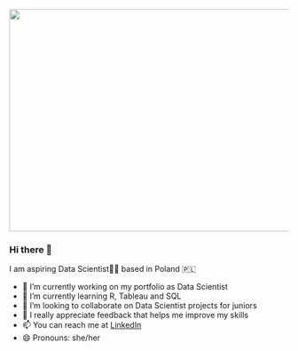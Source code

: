 <div align="center">
  <img src="https://media.giphy.com/media/l46Cy1rHbQ92uuLXa/giphy.gif" width="600" height="400"/>
</div>

### Hi there 👋

I am aspiring Data Scientist👩‍💻 based in Poland 🇵🇱

- 🔭 I’m currently working on my portfolio as Data Scientist
- 🌱 I’m currently learning R, Tableau and SQL
- 👯 I’m looking to collaborate on Data Scientist projects for juniors
- 🤔 I really appreciate feedback that helps me improve my skills
- 📫 You can reach me at [LinkedIn](https://www.linkedin.com/in/aleksandra-matacz/)
- 😄 Pronouns: she/her

